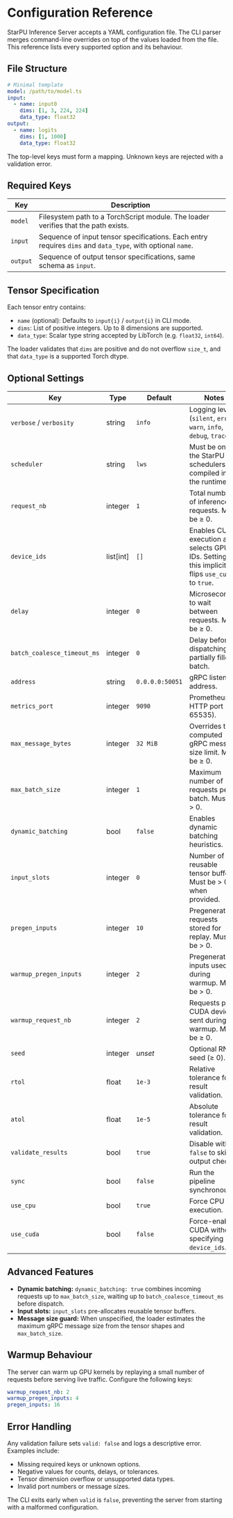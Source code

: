 # Configuration Reference

StarPU Inference Server accepts a YAML configuration file. The CLI parser
merges command-line overrides on top of the values loaded from the file.
This reference lists every supported option and its behaviour.

## File Structure

```yaml
# Minimal template
model: /path/to/model.ts
input:
  - name: input0
    dims: [1, 3, 224, 224]
    data_type: float32
output:
  - name: logits
    dims: [1, 1000]
    data_type: float32
```

The top-level keys must form a mapping. Unknown keys are rejected with a
validation error.

## Required Keys

| Key | Description |
| --- | --- |
| `model` | Filesystem path to a TorchScript module. The loader verifies that the path exists. |
| `input` | Sequence of input tensor specifications. Each entry requires `dims` and `data_type`, with optional `name`. |
| `output` | Sequence of output tensor specifications, same schema as `input`. |

## Tensor Specification

Each tensor entry contains:

- `name` (optional): Defaults to `input{i}` / `output{i}` in CLI mode.
- `dims`: List of positive integers. Up to 8 dimensions are supported.
- `data_type`: Scalar type string accepted by LibTorch (e.g. `float32`,
  `int64`).

The loader validates that `dims` are positive and do not overflow
`size_t`, and that `data_type` is a supported Torch dtype.

## Optional Settings

| Key | Type | Default | Notes |
| --- | --- | --- | --- |
| `verbose` / `verbosity` | string | `info` | Logging level (`silent`, `error`, `warn`, `info`, `debug`, `trace`). |
| `scheduler` | string | `lws` | Must be one of the StarPU schedulers compiled into the runtime. |
| `request_nb` | integer | `1` | Total number of inference requests. Must be ≥ 0. |
| `device_ids` | list[int] | `[]` | Enables CUDA execution and selects GPU IDs. Setting this implicitly flips `use_cuda` to `true`. |
| `delay` | integer | `0` | Microseconds to wait between requests. Must be ≥ 0. |
| `batch_coalesce_timeout_ms` | integer | `0` | Delay before dispatching a partially filled batch. |
| `address` | string | `0.0.0.0:50051` | gRPC listen address. |
| `metrics_port` | integer | `9090` | Prometheus HTTP port (1–65535). |
| `max_message_bytes` | integer | `32 MiB` | Overrides the computed gRPC message size limit. Must be ≥ 0. |
| `max_batch_size` | integer | `1` | Maximum number of requests per batch. Must be > 0. |
| `dynamic_batching` | bool | `false` | Enables dynamic batching heuristics. |
| `input_slots` | integer | `0` | Number of reusable tensor buffers. Must be > 0 when provided. |
| `pregen_inputs` | integer | `10` | Pregenerated requests stored for replay. Must be > 0. |
| `warmup_pregen_inputs` | integer | `2` | Pregenerated inputs used during warmup. Must be > 0. |
| `warmup_request_nb` | integer | `2` | Requests per CUDA device sent during warmup. Must be ≥ 0. |
| `seed` | integer | _unset_ | Optional RNG seed (≥ 0). |
| `rtol` | float | `1e-3` | Relative tolerance for result validation. |
| `atol` | float | `1e-5` | Absolute tolerance for result validation. |
| `validate_results` | bool | `true` | Disable with `false` to skip output checks. |
| `sync` | bool | `false` | Run the pipeline synchronously. |
| `use_cpu` | bool | `true` | Force CPU execution. |
| `use_cuda` | bool | `false` | Force-enable CUDA without specifying `device_ids`. |

## Advanced Features

- **Dynamic batching:** `dynamic_batching: true` combines incoming
  requests up to `max_batch_size`, waiting up to
  `batch_coalesce_timeout_ms` before dispatch.
- **Input slots:** `input_slots` pre-allocates reusable tensor buffers.
- **Message size guard:** When unspecified, the loader estimates the
  maximum gRPC message size from the tensor shapes and `max_batch_size`.

## Warmup Behaviour

The server can warm up GPU kernels by replaying a small number of
requests before serving live traffic. Configure the following keys:

```yaml
warmup_request_nb: 2
warmup_pregen_inputs: 4
pregen_inputs: 16
```

## Error Handling

Any validation failure sets `valid: false` and logs a descriptive error.
Examples include:

- Missing required keys or unknown options.
- Negative values for counts, delays, or tolerances.
- Tensor dimension overflow or unsupported data types.
- Invalid port numbers or message sizes.

The CLI exits early when `valid` is `false`, preventing the server from
starting with a malformed configuration.
